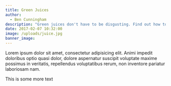 ```yaml
---
title: Green Juices
author:
  - Ben Cunningham
description: "Green juices don't have to be disgusting. Find out how to make your own."
date: 2017-02-07 10:32:00
image: /uploads/juice.jpg
banner_image:
---
```



Lorem ipsum dolor sit amet, consectetur adipisicing elit. Animi impedit doloribus optio quasi dolor, dolore aspernatur suscipit voluptate maxime possimus in veritatis, repellendus voluptatibus rerum, non inventore pariatur laboriosam nam.

This is some more text